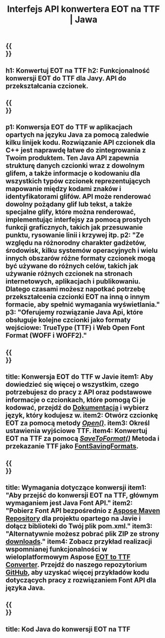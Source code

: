 ﻿---
translation: true
template: /_templates/conversion-child-java.md
title: Interfejs API konwertera EOT na TTF | Jawa
description: Konwertuj EOT na TTF za pomocą Java API w systemach Windows i Linux. Zintegruj tę natywną funkcję konwersji czcionek EOT na TTF we własnym rozwiązaniu.
keywords: eot do ttf java api, eot2ttf rozwiązanie java, eot do ttf java
url: /java/conversion/eot-to-ttf/
family: font
platformtag: java
feature: conversion
informat: EOT
outformat: TTF
faq: faqchild
otherformats: WOFF WOFF2
---

{{<section banner>}}
---
h1: Konwertuj EOT na TTF
h2: Funkcjonalność konwersji EOT do TTF dla Javy. API do przekształcania czcionek.
---

{{<section overview>}}
---
p1: Konwersja EOT do TTF w aplikacjach opartych na języku Java za pomocą zaledwie kilku linijek kodu. Rozwiązanie API czcionek dla С++ jest naprawdę łatwe do zintegrowania z Twoim produktem. Ten Java API zapewnia strukturę danych czcionki wraz z dowolnym glifem, a także informacje o kodowaniu dla wszystkich typów czcionek reprezentujących mapowanie między kodami znaków i identyfikatorami glifów. API może renderować dowolny pożądany glif lub tekst, a także specjalne glify, które można renderować, implementując interfejsy za pomocą prostych funkcji graficznych, takich jak przesuwanie punktu, rysowanie linii i krzywej itp.
p2: "Ze względu na różnorodny charakter gadżetów, środowisk, kilku systemów operacyjnych i wielu innych obszarów różne formaty czcionek mogą być używane do różnych celów, takich jak używanie różnych czcionek na stronach internetowych, aplikacjach i publikowaniu. Dlatego czasami możesz napotkać potrzebę przekształcenia czcionki EOT na inną o innym formacie, aby spełnić wymagania wyświetlania."
p3: "Oferujemy rozwiązanie Java Api, które obsługuje kolejne czcionki jako formaty wejściowe: TrueType (TTF) i Web Open Font Format (WOFF i WOFF2)."
---

{{<section feature1>}}
---
title: Konwersja EOT do TTF w Javie
item1: Aby dowiedzieć się więcej o wszystkim, czego potrzebujesz do pracy z API oraz podstawowe informacje o czcionkach, które pomogą Ci je kodować, przejdź do [Dokumentacja](https://docs.aspose.com/font/) i wybierz język, który kodujesz w.
item2: Otwórz czcionkę EOT za pomocą metody [*Open()*](https://reference.aspose.com/font/java/com.aspose.font/Font#open-com.aspose.font.FontDefinition-).
item3: Określ ustawienia wyjściowe TTF.
item4: Konwertuj EOT na TTF za pomocą [*SaveToFormat()*](https://reference.aspose.com/font/java/com.aspose.font/Font#saveToFormat-java.io.OutputStream-com.aspose.font.FontSavingFormats-)   Metoda i przekazanie TTF jako [FontSavingFormats](https://reference.aspose.com/font/java/com.aspose.font/FontSavingFormats).
---

{{<section feature2>}}
---
title: Wymagania dotyczące konwersji
item1: "Aby przejść do konwersji EOT na TTF, głównym wymaganiem jest Java Font API."
item2: "Pobierz Font API bezpośrednio z [Aspose Maven Repository](https://repository.aspose.com/font/) dla projektu opartego na Javie i dołącz biblioteki do Twój plik pom.xml."
item3: "Alternatywnie możesz pobrać plik ZIP ze strony [downloads](https://releases.aspose.com/font/java/)."
item4: Zobacz przykład realizacji wspomnianej funkcjonalności w wieloplatformowym Aspose [EOT to TTF Converter](https://products.aspose.app/font/conversion/eot-to-ttf). Przejdź do naszego repozytorium [GitHub](https://github.com/aspose-font/Aspose.Font-Documentation/tree/master/java-examples), aby uzyskać więcej przykładów kodu dotyczących pracy z rozwiązaniem Font API dla języka Java.
---

{{<section codeexample>}}
---
title: Kod Java do konwersji EOT na TTF
---